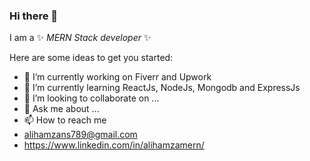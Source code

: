 ### Hi there 👋

I am a ✨ _MERN Stack developer_ ✨ 

Here are some ideas to get you started:

- 🔭 I’m currently working on Fiverr and Upwork
- 🌱 I’m currently learning ReactJs, NodeJs, Mongodb and ExpressJs
- 👯 I’m looking to collaborate on ...
- 💬 Ask me about ...
- 📫 How to reach me
-   alihamzans789@gmail.com 
-   https://www.linkedin.com/in/alihamzamern/
